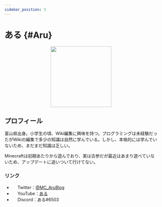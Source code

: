```yaml
---
sidebar_position: 3
---
```


# ある {#Aru}

<div align="center">
<img src="https://i.imgur.com/DF7MbAH.png" width="200px" height="auto" />
</div>

## プロフィール
富山県出身。小学生の頃、Wiki編集に興味を持つ。プログラミングは未経験だったがWikiの編集で多少の知識は自然に学んでいる。しかし、本格的には学んでいないため、まだまだ知識は乏しい。

Minecraftは初期あたりから遊んでおり、実は古参だが最近はあまり遊べていないため、アップデートに追いついて行けてない。

### リンク
- <img src="https://i.imgur.com/ZntQiwl.png" width="15px" height="auto" /> Twitter：<a href="https://twitter.com/MC_AruBlog" title="Twitterアカウント">@MC_AruBlog</a>
- <img src="https://i.imgur.com/plwxcDz.png" width="15px" height="auto" /> YouTube：<a href="https://www.youtube.com/channel/UCOxTTNIKxRJn-D05XNKm-Wg" title="YouTubeアカウント">ある</a>
- <img src="https://i.imgur.com/LFpm9Px.png" width="15px" height="auto" /> Discord：ある#6503
